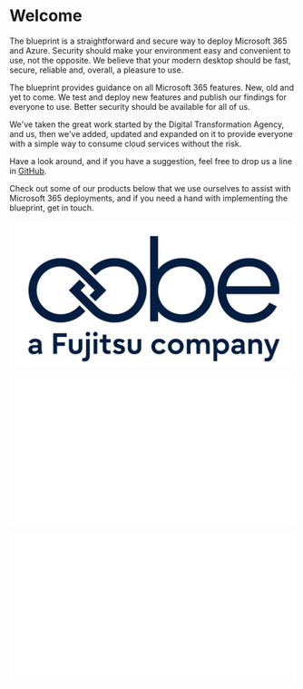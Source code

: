 <!-- ---
title: Home
hide:
 - navigation
 - toc
--- -->

# Welcome

The blueprint is a straightforward and secure way to deploy Microsoft 365 and Azure. Security should make your environment easy and convenient to use, not the opposite. We believe that your modern desktop should be fast, secure, reliable and, overall, a pleasure to use. 

The blueprint provides guidance on all Microsoft 365 features. New, old and yet to come. We test and deploy new features and publish our findings for everyone to use. Better security should be available for all of us.

We've taken the great work started by the Digital Transformation Agency, and us, then we've added, updated and expanded on it to provide everyone with a simple way to consume cloud services without the risk.

Have a look around, and if you have a suggestion, feel free to drop us a line in [GitHub](https://github.com/oobecomau/theblueprint).

Check out some of our products below that we use ourselves to assist with Microsoft 365 deployments, and if you need a hand with implementing the blueprint, get in touch.

[![Powered by Blue oobe](img/oobe-a-Fujitsu-company-Secondary-Logo-Blue-RGB.svg)](https://www.oobe.com.au)

[![Powered by White Pri oobe](img/oobe-a-Fujitsu-company-Primary-Logo-White-RGB.svg)](https://www.oobe.com.au)

[![Powered by White Sec oobe](img/oobe-a-Fujitsu-company-Secondary-Logo-White-RGB.svg)](https://www.oobe.com.au)
